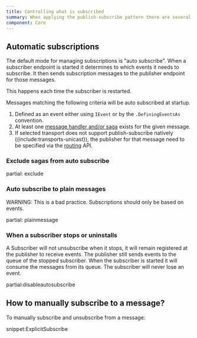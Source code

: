 ```yaml
---
title: Controlling what is subscribed
summary: When applying the publish-subscribe pattern there are several ways to control what messages are subscribed to
component: Core
---
```



## Automatic subscriptions

The default mode for managing subscriptions is "auto subscribe". When a subscriber endpoint is started it determines to which events it needs to subscribe. It then sends subscription messages to the publisher endpoint for those messages.

This happens each time the subscriber is restarted.

Messages matching the following criteria will be auto subscribed at startup.

 1. Defined as an event either using `IEvent` or by the `.DefiningEventsAs` convention.
 1. At least one [message handler and/or saga](/nservicebus/handlers/) exists for the given message.
 1. If selected transport does not support publish-subscribe natively ({include:transports-unicast}), the publisher for that message need to be specified via the [routing](/nservicebus/messaging/routing.md) API.


### Exclude sagas from auto subscribe

partial: exclude


### Auto subscribe to plain messages

WARNING: This is a bad practice. Subscriptions should only be based on events.

partial: plainmessage


### When a subscriber stops or uninstalls

A Subscriber will not unsubscribe when it stops, it will remain registered at the publisher to receive events. The publisher still sends events to the queue of the stopped subscriber. When the subscriber is started it will consume the messages from its queue. The subscriber will never lose an event.


partial:disableautosubscribe


## How to manually subscribe to a message?

To manually subscribe and unsubscribe from a message:

snippet:ExplicitSubscribe
